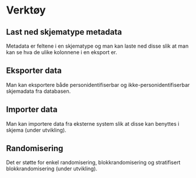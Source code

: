 # Verktøy

## Last ned skjematype metadata
Metadata er feltene i en skjematype og man kan laste ned disse slik at man kan se hva de ulike kolonnene i en eksport er. 

## Eksporter data
Man kan eksportere både personidentifiserbar og ikke-personidentifiserbar skjemadata fra databasen. 

## Importer data 
Man kan importere data fra eksterne system slik at disse kan benyttes i skjema (under utvikling).

## Randomisering
Det er støtte for enkel randomisering, blokkrandomisering og stratifisert blokkrandomisering (under utvikling).
